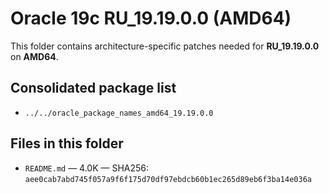 # Oracle 19c RU_19.19.0.0 (AMD64)

This folder contains architecture-specific patches needed for **RU_19.19.0.0** on **AMD64**.

## Consolidated package list

- `../../oracle_package_names_amd64_19.19.0.0`

## Files in this folder

- `README.md` — 4.0K — SHA256: `aee0cab7abd745f057a9f6f175d70df97ebdcb60b1ec265d89eb6f3ba14e036a`